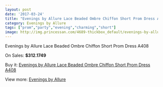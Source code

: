 ```yaml
---
layout: post
date: '2017-03-24'
title: "Evenings by Allure Lace Beaded Ombre Chiffon Short Prom Dress A408"
category: Evenings by Allure
tags: ["prom","party","evening","charming","short"]
image: http://img.princessan.com/4689-thickbox_default/evenings-by-allure-lace-beaded-ombre-chiffon-short-prom-dress-a408.jpg
---
```

Evenings by Allure Lace Beaded Ombre Chiffon Short Prom Dress A408

On Sales: **$312.1749**
<a href="https://www.princessan.com/en/evenings-by-allure/2197-evenings-by-allure-lace-beaded-ombre-chiffon-short-prom-dress-a408.html"><amp-img layout="responsive" width="600" height="600" src="//img.princessan.com/4689-thickbox_default/evenings-by-allure-lace-beaded-ombre-chiffon-short-prom-dress-a408.jpg" alt="Evenings by Allure Lace Beaded Ombre Chiffon Short Prom Dress A408 0" /></a>
<a href="https://www.princessan.com/en/evenings-by-allure/2197-evenings-by-allure-lace-beaded-ombre-chiffon-short-prom-dress-a408.html"><amp-img layout="responsive" width="600" height="600" src="//img.princessan.com/4690-thickbox_default/evenings-by-allure-lace-beaded-ombre-chiffon-short-prom-dress-a408.jpg" alt="Evenings by Allure Lace Beaded Ombre Chiffon Short Prom Dress A408 1" /></a>

Buy it: [Evenings by Allure Lace Beaded Ombre Chiffon Short Prom Dress A408](https://www.princessan.com/en/evenings-by-allure/2197-evenings-by-allure-lace-beaded-ombre-chiffon-short-prom-dress-a408.html "Evenings by Allure Lace Beaded Ombre Chiffon Short Prom Dress A408")

View more: [Evenings by Allure](https://www.princessan.com/en/18-evenings-by-allure "Evenings by Allure")